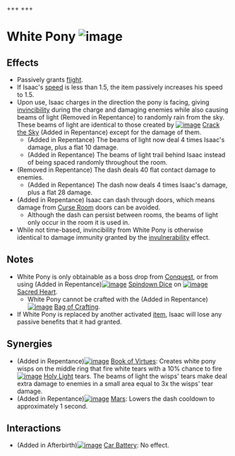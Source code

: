 +++
+++

 # White Pony ![image](/image/White_Pony.png) 


Effects
---------


* Passively grants [flight](/wiki/Flight "Flight").
* If Isaac's [speed](/wiki/Speed "Speed") is less than 1.5, the item passively increases his speed to 1.5.
* Upon use, Isaac charges in the direction the pony is facing, giving [invincibility](/wiki/Invulnerability "Invulnerability") during the charge and damaging enemies while also causing beams of light (Removed in Repentance) to randomly rain from the sky. These beams of light are identical to those created by [![image](/image/Crack_the_Sky.png)](/wiki/Crack_the_Sky "Crack the Sky") [Crack the Sky](/wiki/Crack_the_Sky "Crack the Sky") (Added in Repentance) except for the damage of them.
	+ (Added in Repentance) The beams of light now deal 4 times Isaac's damage, plus a flat 10 damage.
	+ (Added in Repentance) The beams of light trail behind Isaac instead of being spaced randomly throughout the room.
* (Removed in Repentance) The dash deals 40 flat contact damage to enemies.
	+ (Added in Repentance) The dash now deals 4 times Isaac's damage, plus a flat 28 damage.
* (Added in Repentance) Isaac can dash through doors, which means damage from [Curse Room](/wiki/Curse_Room "Curse Room") doors can be avoided.
	+ Although the dash can persist between rooms, the beams of light only occur in the room it is used in.
* While not time-based, invincibility from White Pony is otherwise identical to damage immunity granted by the [invulnerability](/wiki/Invulnerability "Invulnerability") effect.


Notes
-------


* White Pony is only obtainable as a boss drop from [Conquest](/wiki/Conquest "Conquest"), or from using (Added in Repentance)[![image](/image/Spindown_Dice.png)](/wiki/Spindown_Dice "Spindown Dice") [Spindown Dice](/wiki/Spindown_Dice "Spindown Dice") on [![image](/image/Sacred_Heart.png)](/wiki/Sacred_Heart "Sacred Heart") [Sacred Heart](/wiki/Sacred_Heart "Sacred Heart").
	+ White Pony cannot be crafted with the (Added in Repentance)[![image](/image/Bag_of_Crafting.png)](/wiki/Bag_of_Crafting "Bag of Crafting") [Bag of Crafting](/wiki/Bag_of_Crafting "Bag of Crafting").
* If White Pony is replaced by another activated [item](/wiki/Item "Item"), Isaac will lose any passive benefits that it had granted.


Synergies
-----------


* (Added in Repentance)[![image](/image/Book_of_Virtues.png)](/wiki/Book_of_Virtues "Book of Virtues") [Book of Virtues](/wiki/Book_of_Virtues "Book of Virtues"): Creates white pony wisps on the middle ring that fire white tears with a 10% chance to fire [![image](/image/Holy_Light.png)](/wiki/Holy_Light "Holy Light") [Holy Light](/wiki/Holy_Light "Holy Light") tears. The beams of light the wisps' tears make deal extra damage to enemies in a small area equal to 3x the wisps' tear damage.
* (Added in Repentance)[![image](/image/Mars.png)](/wiki/Mars "Mars") [Mars](/wiki/Mars "Mars"): Lowers the dash cooldown to approximately 1 second.


Interactions
--------------


* (Added in Afterbirth)[![image](/image/Car_Battery.png)](/wiki/Car_Battery "Car Battery") [Car Battery](/wiki/Car_Battery "Car Battery"): No effect.


